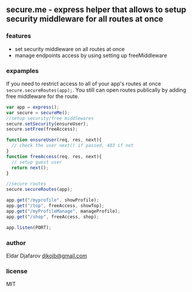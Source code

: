 ## secure.me - express helper that allows to setup security middleware for all routes at once

### features
* set security middleware on all routes at once
* manage endpoints access by using setting up freeMiddleware

### expamples
If you need to restrict access to all of your app's routes at once ```secure.secureRoutes(app);```. 
You still can open routes publically by adding free middleware for the route.

```javascript
var app = express();
var secure = secureMe();
//setup security/free middlewares
secure.setSecurity(ensureUser);
secure.setFree(freeAccess);

function ensureUser(req, res, next){
  // check the user next() if passed, 403 if not
}
function freeAccess(req, res, next){
  // setup guest user
  return next();
}

//secure routes
secure.secureRoutes(app);

app.get("/myprofile", showProfile);
app.get("/top", freeAccess, showTop);
app.get("/myProfileManage", manageProfile);
app.get("/shop", freeAccess, shop);

app.listen(PORT);
```

### author
Eldar Djafarov <djkojb@gmail.com>

### license
MIT
